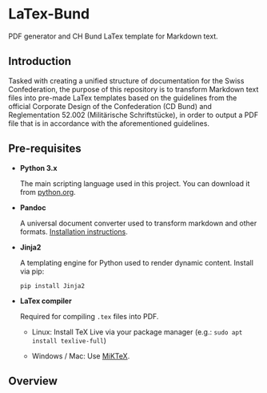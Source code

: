 # LaTex-Bund
PDF generator and CH Bund LaTex template for Markdown text.

## Introduction
Tasked with creating a unified structure of documentation for the Swiss Confederation, the purpose of this repository is to transform Markdown text files into pre-made LaTex templates based on the guidelines from the official Corporate Design of the Confederation (CD Bund) and Reglementation 52.002 (Militärische Schriftstücke), in order to output a PDF file that is in accordance with the aforementioned guidelines.

## Pre-requisites
* **Python 3.x**
  
  The main scripting language used in this project. You can download it from [python.org](https://python.org).
  
* **Pandoc**

  A universal document converter used to transform markdown and other formats.
  [Installation instructions](https://pandoc.org/installing.html).
  
* **Jinja2**

  A templating engine for Python used to render dynamic content. Install via pip:

  ``pip install Jinja2``

* **LaTex compiler**

  Required for compiling ``.tex`` files into PDF.

  * Linux: Install TeX Live via your package manager (e.g.: ``sudo apt install texlive-full``)
 
  * Windows / Mac: Use [MiKTeX](https://miktex.org/download).


## Overview
